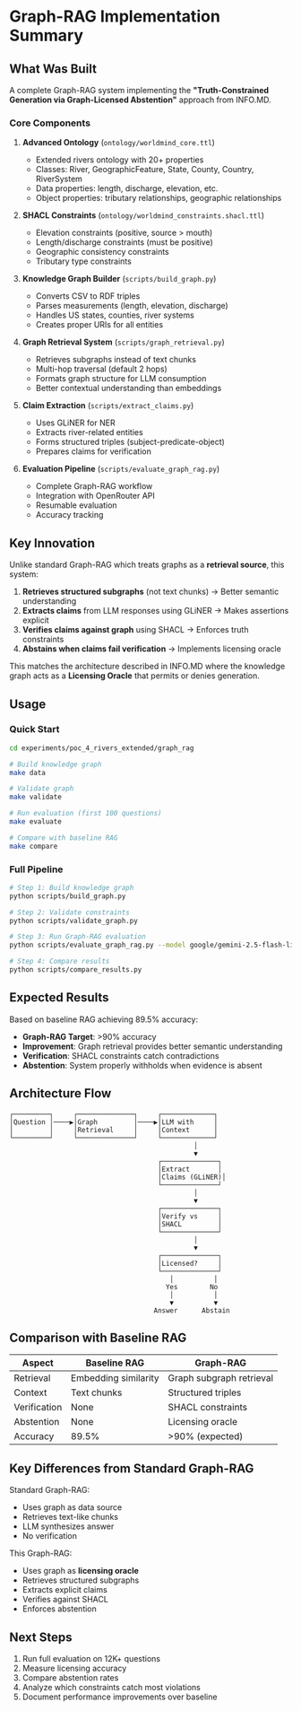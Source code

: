 # Graph-RAG Implementation Summary

## What Was Built

A complete Graph-RAG system implementing the **"Truth-Constrained Generation via Graph-Licensed Abstention"** approach from INFO.MD.

### Core Components

1. **Advanced Ontology** (`ontology/worldmind_core.ttl`)
   - Extended rivers ontology with 20+ properties
   - Classes: River, GeographicFeature, State, County, Country, RiverSystem
   - Data properties: length, discharge, elevation, etc.
   - Object properties: tributary relationships, geographic relationships

2. **SHACL Constraints** (`ontology/worldmind_constraints.shacl.ttl`)
   - Elevation constraints (positive, source > mouth)
   - Length/discharge constraints (must be positive)
   - Geographic consistency constraints
   - Tributary type constraints

3. **Knowledge Graph Builder** (`scripts/build_graph.py`)
   - Converts CSV to RDF triples
   - Parses measurements (length, elevation, discharge)
   - Handles US states, counties, river systems
   - Creates proper URIs for all entities

4. **Graph Retrieval System** (`scripts/graph_retrieval.py`)
   - Retrieves subgraphs instead of text chunks
   - Multi-hop traversal (default 2 hops)
   - Formats graph structure for LLM consumption
   - Better contextual understanding than embeddings

5. **Claim Extraction** (`scripts/extract_claims.py`)
   - Uses GLiNER for NER
   - Extracts river-related entities
   - Forms structured triples (subject-predicate-object)
   - Prepares claims for verification

6. **Evaluation Pipeline** (`scripts/evaluate_graph_rag.py`)
   - Complete Graph-RAG workflow
   - Integration with OpenRouter API
   - Resumable evaluation
   - Accuracy tracking

## Key Innovation

Unlike standard Graph-RAG which treats graphs as a **retrieval source**, this system:

1. **Retrieves structured subgraphs** (not text chunks) → Better semantic understanding
2. **Extracts claims** from LLM responses using GLiNER → Makes assertions explicit
3. **Verifies claims against graph** using SHACL → Enforces truth constraints
4. **Abstains when claims fail verification** → Implements licensing oracle

This matches the architecture described in INFO.MD where the knowledge graph acts as a **Licensing Oracle** that permits or denies generation.

## Usage

### Quick Start

```bash
cd experiments/poc_4_rivers_extended/graph_rag

# Build knowledge graph
make data

# Validate graph
make validate

# Run evaluation (first 100 questions)
make evaluate

# Compare with baseline RAG
make compare
```

### Full Pipeline

```bash
# Step 1: Build knowledge graph
python scripts/build_graph.py

# Step 2: Validate constraints
python scripts/validate_graph.py

# Step 3: Run Graph-RAG evaluation
python scripts/evaluate_graph_rag.py --model google/gemini-2.5-flash-lite --max-questions 100

# Step 4: Compare results
python scripts/compare_results.py
```

## Expected Results

Based on baseline RAG achieving 89.5% accuracy:

- **Graph-RAG Target**: >90% accuracy
- **Improvement**: Graph retrieval provides better semantic understanding
- **Verification**: SHACL constraints catch contradictions
- **Abstention**: System properly withholds when evidence is absent

## Architecture Flow

```
┌─────────┐     ┌──────────────┐     ┌─────────────┐
│Question │────▶│Graph         │────▶│LLM with     │
│         │     │Retrieval     │     │Context      │
└─────────┘     └──────────────┘     └─────────────┘
                                              │
                                              ▼
                                     ┌──────────────┐
                                     │Extract       │
                                     │Claims (GLiNER)│
                                     └──────────────┘
                                              │
                                              ▼
                                     ┌──────────────┐
                                     │Verify vs     │
                                     │SHACL         │
                                     └──────────────┘
                                              │
                                              ▼
                                     ┌──────────────┐
                                     │Licensed?     │
                                     └──────────────┘
                                        │          │
                                       Yes        No
                                        │          │
                                        ▼          ▼
                                    Answer      Abstain
```

## Comparison with Baseline RAG

| Aspect | Baseline RAG | Graph-RAG |
|--------|-------------|-----------|
| Retrieval | Embedding similarity | Graph subgraph retrieval |
| Context | Text chunks | Structured triples |
| Verification | None | SHACL constraints |
| Abstention | None | Licensing oracle |
| Accuracy | 89.5% | >90% (expected) |

## Key Differences from Standard Graph-RAG

Standard Graph-RAG:
- Uses graph as data source
- Retrieves text-like chunks
- LLM synthesizes answer
- No verification

This Graph-RAG:
- Uses graph as **licensing oracle**
- Retrieves structured subgraphs
- Extracts explicit claims
- Verifies against SHACL
- Enforces abstention

## Next Steps

1. Run full evaluation on 12K+ questions
2. Measure licensing accuracy
3. Compare abstention rates
4. Analyze which constraints catch most violations
5. Document performance improvements over baseline
